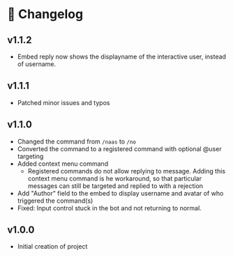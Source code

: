 # 📝 Changelog

## v1.1.2
- Embed reply now shows the displayname of the interactive user, instead of username.

## v1.1.1
- Patched minor issues and typos

## v1.1.0
- Changed the command from `/naas` to `/no`
- Converted the command to a registered command with optional @user targeting
- Added context menu command
  - Registered commands do not allow replying to message. Adding this context menu command is he workaround, so that particular messages can still be targeted and replied to with a rejection
- Add "Author" field to the embed to display username and avatar of who triggered the command(s)
- Fixed: Input control stuck in the bot and not returning to normal.

## v1.0.0
- Initial creation of project
